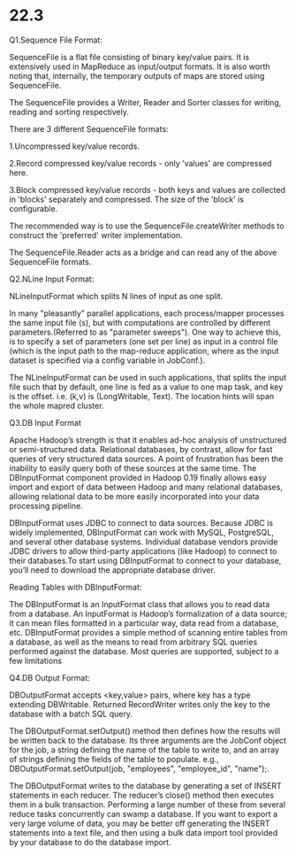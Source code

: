 # 22.3


Q1.Sequence File Format:


SequenceFile is a flat file consisting of binary key/value pairs. It is extensively used in MapReduce as input/output formats. It is also worth noting that, internally, the temporary outputs of maps are stored using SequenceFile.

The SequenceFile provides a Writer, Reader and Sorter classes for writing, reading and sorting respectively.

There are 3 different SequenceFile formats:

1.Uncompressed key/value records.

2.Record compressed key/value records - only 'values' are compressed here.

3.Block compressed key/value records - both keys and values are collected in 'blocks' separately and compressed. The size of the 'block' is configurable.

The recommended way is to use the SequenceFile.createWriter methods to construct the 'preferred' writer implementation.

The SequenceFile.Reader acts as a bridge and can read any of the above SequenceFile formats.


Q2.NLine Input Format:


NLineInputFormat which splits N lines of input as one split. 

In many "pleasantly" parallel applications, each process/mapper processes the same input file (s), but with computations are controlled by different parameters.(Referred to as "parameter sweeps"). One way to achieve this, is to specify a set of parameters (one set per line) as input in a control file (which is the input path to the map-reduce application, where as the input dataset is specified via a config variable in JobConf.). 

The NLineInputFormat can be used in such applications, that splits the input file such that by default, one line is fed as a value to one map task, and key is the offset. i.e. (k,v) is (LongWritable, Text). The location hints will span the whole mapred cluster.


Q3.DB Input Format


Apache Hadoop’s strength is that it enables ad-hoc analysis of unstructured or semi-structured data. Relational databases, by contrast, allow for fast queries of very structured data sources. A point of frustration has been the inability to easily query both of these sources at the same time. The DBInputFormat component provided in Hadoop 0.19 finally allows easy import and export of data between Hadoop and many relational databases, allowing relational data to be more easily incorporated into your data processing pipeline.

DBInputFormat uses JDBC to connect to data sources. Because JDBC is widely implemented, DBInputFormat can work with MySQL, PostgreSQL, and several other database systems. Individual database vendors provide JDBC drivers to allow third-party applications (like Hadoop) to connect to their databases.To start using DBInputFormat to connect to your database, you’ll need to download the appropriate database driver.

Reading Tables with DBInputFormat:

The DBInputFormat is an InputFormat class that allows you to read data from a database. An InputFormat is Hadoop’s formalization of a data source; it can mean files formatted in a particular way, data read from a database, etc. DBInputFormat provides a simple method of scanning entire tables from a database, as well as the means to read from arbitrary SQL queries performed against the database. Most queries are supported, subject to a few limitations 



Q4.DB Output Format:


DBOutputFormat accepts <key,value> pairs, where key has a type extending DBWritable. Returned RecordWriter writes only the key to the database with a batch SQL query.

The DBOutputFormat.setOutput() method then defines how the results will be written back to the database. Its three arguments are the JobConf object for the job, a string defining the name of the table to write to, and an array of strings defining the fields of the table to populate. e.g., DBOutputFormat.setOutput(job, "employees", "employee_id", "name");.

The DBOutputFormat writes to the database by generating a set of INSERT statements in each reducer. The reducer’s close() method then executes them in a bulk transaction. Performing a large number of these from several reduce tasks concurrently can swamp a database. If you want to export a very large volume of data, you may be better off generating the INSERT statements into a text file, and then using a bulk data import tool provided by your database to do the database import.
